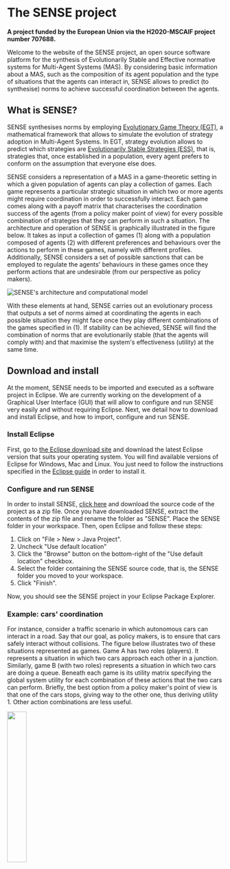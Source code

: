 # The SENSE project

**A project funded by the European Union via the H2020-MSCAIF project number 707688.** 

Welcome to the website of the SENSE project, an open source software platform for the synthesis of Evolutionarily Stable and Effective normative systems for Multi-Agent Systems (MAS). By considering basic information about a MAS, such as the composition of its agent population and the type of situations that the agents can interact in, SENSE allows to predict (to synthesise) norms to achieve successful  coordination between the agents.   

## What is SENSE?
SENSE synthesises norms by employing [Evolutionary Game Theory (EGT)](https://en.wikipedia.org/wiki/Evolutionary_game_theory), a mathematical framework that allows to simulate the evolution of strategy adoption in Multi-Agent Systems. In EGT, strategy evolution allows to predict which strategies are [Evolutionarily Stable Strategies (ESS)](https://en.wikipedia.org/wiki/Evolutionary_game_theory#The_evolutionarily_stable_strategy), that is, strategies that, once established in a population, every agent prefers to conform on the assumption that everyone else does. 

SENSE considers a representation of a MAS in a game-theoretic setting in which a given population of agents can play a collection of games. Each game represents a particular strategic situation in which two or more agents might require coordination in order to successfully interact. Each game comes along with a payoff matrix that characterises the coordination success of the agents (from a policy maker point of view) for every possible combination of strategies that they can perform in such a situation. The architecture and operation of SENSE is graphically illustrated in the figure below. It takes as input a collection of games (1) along with a population composed of agents (2) with different preferences and behaviours over the actions to perform in these games, namely with different profiles. Additionally, SENSE considers a set of possible sanctions that can be employed to regulate the agents' behaviours in these games once they perform actions that are undesirable (from our perspective as policy makers). 

![SENSE's architecture and computational model](https://github.com/NormSynthesis/SENSE/blob/master/sense_model.png?raw=true)

With these elements at hand, SENSE carries out an evolutionary process that outputs a set of norms aimed at coordinating the agents in each possible situation they might face once they play different combinations of the games specified in (1). If stability can be achieved, SENSE will find the combination of norms that are evolutionarily stable (that the agents will comply with) and that maximise the system's effectiveness (utility) at the same time.

## Download and install

At the moment, SENSE needs to be imported and executed as a software project in Eclipse. We are currently working on the development of a Graphical User Interface (GUI) that will allow to configure and run SENSE very easily and without requiring Eclipse. Next, we detail how to download and install Eclipse, and how to import, configure and run SENSE. 

### Install Eclipse

First, go to [the Eclipse download site](http://www.eclipse.org/downloads/) and download the latest Eclipse version that suits your operating system. You will find available versions of Eclipse for Windows, Mac and Linux. You just need to follow the instructions specified in the [Eclipse guide](http://help.eclipse.org/oxygen/index.jsp?nav=%2F0) in order to install it. 

### Configure and run SENSE

In order to install SENSE, [click here](https://github.com/NormSynthesis/SENSE/zipball/master) and download the source code of the project as a zip file. Once you have downloaded SENSE, extract the contents of the zip file and rename the folder as "SENSE". Place the SENSE folder in your workspace. Then, open Eclipse and follow these steps:

1. Click on "File > New > Java Project".
2. Uncheck "Use default location"
3. Click the "Browse" button on the bottom-right of the "Use default location" checkbox. 
4. Select the folder containing the SENSE source code, that is, the SENSE folder you moved to your workspace. 
5. Click "Finish".

Now, you should see the SENSE project in your Eclipse Package Explorer. 

### Example: cars' coordination

For instance, consider a traffic scenario in which autonomous cars can interact in a road. Say that our goal, as policy makers, is to ensure that cars safely interact without collisions. The figure below illustrates two of these situations represented as games. Game A has two roles (players). It represents a situation in which two cars approach each other in a junction. Similarly, game B (with two roles) represents a situation in which two cars are doing a queue. Beneath each game is its utility matrix specifying the global system utility for each combination of these actions that the two cars can perform. Briefly, the best option from a policy maker's point of view is that one of the cars stops, giving way to the other one, thus deriving utility 1. Other action combinations are less useful. 

<img src="https://github.com/NormSynthesis/SENSE/blob/master/games.png?raw=true" width="30%" align="middle">

